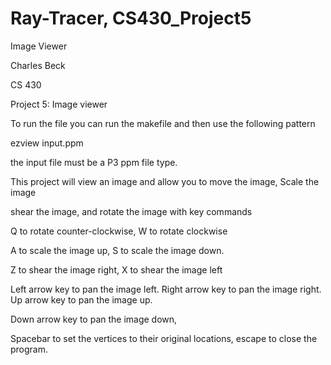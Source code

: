 # Ray-Tracer, CS430_Project5
Image Viewer

Charles Beck

 CS 430
 
 Project 5: Image viewer
 
 To run the file you can run the makefile and then use the following pattern
 
 ezview input.ppm
 
 the input file must be a P3 ppm file type.
 
 This project will view an image and allow you to move the image, Scale the image
 
shear the image, and rotate the image with key commands
  
 Q to rotate counter-clockwise, W to rotate clockwise
 
 A to scale the image up, S to scale the image down.
        
 Z to shear the image right, X to shear the image left 
        
Left arrow key to pan the image left. Right arrow key to pan the image right. Up arrow key to pan the image up.
        
Down arrow key to pan the image down,
              
Spacebar to set the vertices to their original locations, escape to close the program.
